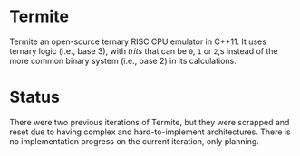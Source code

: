# Termite
Termite an open-source ternary RISC CPU emulator in C++11. It uses ternary logic (i.e., base 3), with *trits* that can be `0`, `1` or `2`,s instead of the more common binary system (i.e., base 2) in its calculations.

# Status
There were two previous iterations of Termite, but they were scrapped and reset due to having complex and hard-to-implement architectures. There is no implementation progress on the current iteration, only planning.